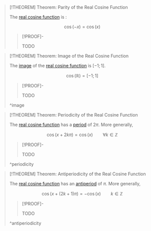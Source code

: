 >[!THEOREM] Theorem: Parity of the Real Cosine Function
>
>The [real cosine function](Real%20Cosine%20Function.md) is [](../../Parity/Function%20Parity.md#^even-function):
>
>$$\cos(-x) = \cos(x)$$
>
>>[!PROOF]-
>>
>>TODO
>>
>

>[!THEOREM] Theorem: Image of the Real Cosine Function
>
>The [image](../../../../../Functions/Function.md) of the [real cosine function](Real%20Cosine%20Function.md) is $[-1;1]$.
>
>$$\cos(\mathbb{R}) = [-1;1]$$
>
>>[!PROOF]-
>>
>>TODO
>>
>
>^image
>

>[!THEOREM] Theorem: Periodicity of the Real Cosine Function
>
>The [real cosine function](Real%20Cosine%20Function.md) has a [period](../../Periodicity/Periodicity.md) of $2\pi$. More generally,
>
>$$\cos (x + 2k\pi) = \cos(x) \qquad \forall k\in\mathbb{Z}$$
>
>>[!PROOF]-
>>
>>TODO
>>
>
>^periodicity
>

>[!THEOREM] Theorem: Antiperiodicity of the Real Cosine Function
>
>The [real cosine function](Real%20Cosine%20Function.md) has an [antiperiod](../../Periodicity/Antiperiodicity.md) of $\pi$. More generally,
>
>$$\cos (x + (2k+1) \pi) = -\cos(x) \qquad k \in \mathbb{Z}$$
>
>>[!PROOF]-
>>
>>TODO
>>
>
>^antiperiodicity
>